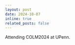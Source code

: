 ```yaml
---
layout: post
date: 2024-10-07
inline: true
related_posts: false
---
```


Attending COLM2024 at UPenn.
